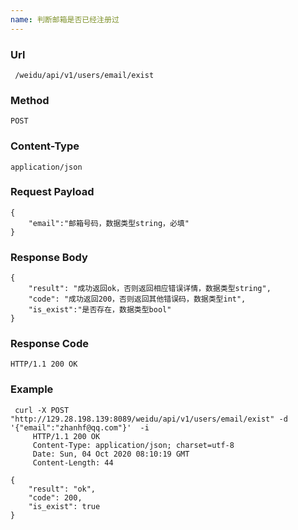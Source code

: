 ```yaml
---
name: 判断邮箱是否已经注册过
---
```

    
### Url
     /weidu/api/v1/users/email/exist
    
### Method
    POST

### Content-Type
    application/json      

### Request Payload
    {
        "email":"邮箱号码，数据类型string，必填"
    }

### Response Body
    {
        "result": "成功返回ok，否则返回相应错误详情，数据类型string",
        "code": "成功返回200，否则返回其他错误码，数据类型int",
        "is_exist":"是否存在，数据类型bool"
    }
    
### Response Code
    HTTP/1.1 200 OK

### Example
     curl -X POST "http://129.28.198.139:8089/weidu/api/v1/users/email/exist" -d '{"email":"zhanhf@qq.com"}'  -i
         HTTP/1.1 200 OK
         Content-Type: application/json; charset=utf-8
         Date: Sun, 04 Oct 2020 08:10:19 GMT
         Content-Length: 44

    {
        "result": "ok",
        "code": 200,
        "is_exist": true
    }
